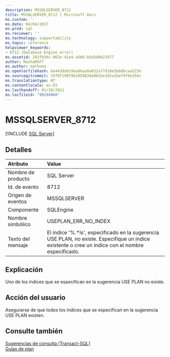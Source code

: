 ```yaml
---
description: MSSQLSERVER_8712
title: MSSQLSERVER_8712 | Microsoft Docs
ms.custom: ''
ms.date: 04/04/2017
ms.prod: sql
ms.reviewer: ''
ms.technology: supportability
ms.topic: reference
helpviewer_keywords:
- 8712 (Database Engine error)
ms.assetid: 292fb3bc-062e-41e4-a566-b5d3d0b21977
author: MashaMSFT
ms.author: mathoma
ms.openlocfilehash: 6a443dddc9eadbaa0a032a77d18e5b6dbcaa525b
ms.sourcegitcommit: 33f0f190f962059826e002be165a2bef4f9e350c
ms.translationtype: HT
ms.contentlocale: es-ES
ms.lasthandoff: 01/30/2021
ms.locfileid: "99194068"
---
```

# <a name="mssqlserver_8712"></a>MSSQLSERVER_8712
 [!INCLUDE [SQL Server](../../includes/applies-to-version/sqlserver.md)]
  
## <a name="details"></a>Detalles  
  
| Atributo | Value |  
| :-------- | :---- |  
|Nombre de producto|SQL Server|  
|Id. de evento|8712|  
|Origen de eventos|MSSQLSERVER|  
|Componente|SQLEngine|  
|Nombre simbólico|USEPLAN_ERR_NO_INDEX|  
|Texto del mensaje|El índice '%.*ls', especificado en la sugerencia USE PLAN, no existe. Especifique un índice existente o cree un índice con el nombre especificado.|  
  
## <a name="explanation"></a>Explicación  
Uno de los índices que se especifican en la sugerencia USE PLAN no existe.  
  
## <a name="user-action"></a>Acción del usuario  
Asegurarse de que todos los índices que se especifican en la sugerencia USE PLAN existen.  
  
## <a name="see-also"></a>Consulte también  
[Sugerencias de consulta &#40;Transact-SQL&#41;](~/t-sql/queries/hints-transact-sql-query.md)  
[Guías de plan](~/relational-databases/performance/plan-guides.md)  
  
